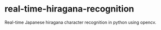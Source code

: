 # real-time-hiragana-recognition
Real-time Japanese hiragana character recognition in python using opencv.
